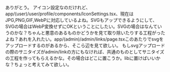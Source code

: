 ありがとう。
アイコン設定なのだけれど、app/(user)/user/profile/components/IconSettings.tsx、現在はJPG,PNG,GIF,WebPに対応しているよね。SVGもアップできるようにして、SVGの場合はWebP変換せずにOKということにしたい。SVGの場合はなんていうのかな？ちゃんと悪意のあるものかどうかを見て取り除いたりする工程がったよね？あれを入れたい。app/(admin)/admin/links/page.tsxこのあたりでsvgをアップロードするのがあるから、そこら辺を見て欲しい。
もしsvgアップロードの際のサニタイズがadmin/linkの方にもなければ、共通のものとしてサニタイズの工程を作ってもらえるかな。その場合はどこに置こうか。libに置けばいいかな？ちょっと考えてみて欲しい。
